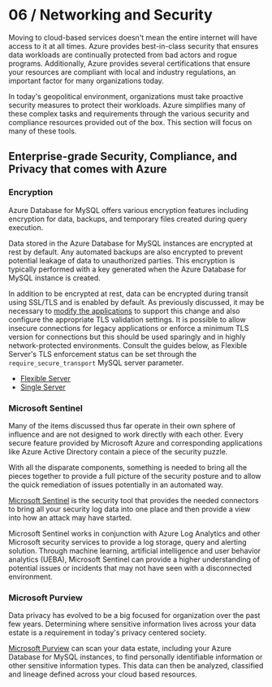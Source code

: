 # 06 / Networking and Security

Moving to cloud-based services doesn't mean the entire internet will have access to it at all times. Azure provides best-in-class security that ensures data workloads are continually protected from bad actors and rogue programs. Additionally, Azure provides several certifications that ensure your resources are compliant with local and industry regulations, an important factor for many organizations today.

In today's geopolitical environment, organizations must take proactive security measures to protect their workloads.  Azure simplifies many of these complex tasks and requirements through the various security and compliance resources provided out of the box.  This section will focus on many of these tools.

## Enterprise-grade Security, Compliance, and Privacy that comes with Azure
### Encryption

Azure Database for MySQL offers various encryption features including encryption for data, backups, and temporary files created during query execution.

Data stored in the Azure Database for MySQL instances are encrypted at rest by default. Any automated backups are also encrypted to prevent potential leakage of data to unauthorized parties. This encryption is typically performed with a key generated when the Azure Database for MySQL instance is created.

In addition to be encrypted at rest, data can be encrypted during transit using SSL/TLS and is enabled by default. As previously discussed, it may be necessary to [modify the applications](https://docs.microsoft.com/azure/mysql/howto-configure-ssl) to support this change and also configure the appropriate TLS validation settings. It is possible to allow insecure connections for legacy applications or enforce a minimum TLS version for connections but this should be used sparingly and in highly network-protected environments. Consult the guides below, as Flexible Server's TLS enforcement status can be set through the `require_secure_transport` MySQL server parameter.

- [Flexible Server](https://docs.microsoft.com/azure/mysql/flexible-server/how-to-connect-tls-ssl)
- [Single Server](https://docs.microsoft.com/azure/mysql/concepts-ssl-connection-security)
### Microsoft Sentinel

Many of the items discussed thus far operate in their own sphere of influence and are not designed to work directly with each other. Every secure feature provided by Microsoft Azure and corresponding applications like Azure Active Directory contain a piece of the security puzzle.  

With all the disparate components, something is needed to bring all the pieces together to provide a full picture of the security posture and to allow the quick remediation of issues potentially in an automated way.

[Microsoft Sentinel](https://docs.microsoft.com/en-us/azure/sentinel/overview) is the security tool that provides the needed connectors to bring all your security log data into one place and then provide a view into how an attack may have started.

Microsoft Sentinel works in conjunction with Azure Log Analytics and other Microsoft security services to provide a log storage, query and alerting solution.  Through machine learning, artificial intelligence and user behavior analytics (UEBA), Microsoft Sentinel can provide a higher understanding of potential issues or incidents that may not have seen with a disconnected environment.

### Microsoft Purview

Data privacy has evolved to be a big focused for organization over the past few years. Determining where sensitive information lives across your data estate is a requirement in today's privacy centered society.

[Microsoft Purview](https://docs.microsoft.com/en-us/azure/purview/overview) can scan your data estate, including your Azure Database for MySQL instances, to find personally identifiable information or other sensitive information types.  This data can then be analyzed, classified and lineage defined across your cloud based resources.
